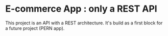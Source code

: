 # E-commerce App : only a REST API

This project is an API with a REST architecture.
It's build as a first block for a future project (PERN app).

